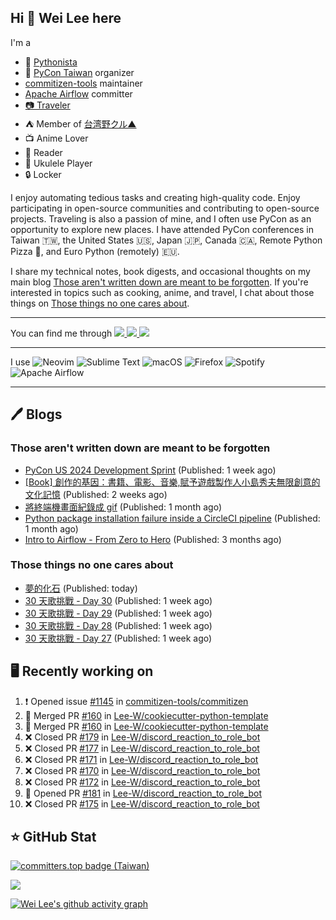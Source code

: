 ## Hi 👋 Wei Lee here

I'm a

* 🐍 [Pythonista](https://pycon-note.wei-lee.me/)
* 🐍 [PyCon Taiwan](https://tw.pycon.org/) organizer
* [commitizen-tools](https://github.com/commitizen-tools) maintainer
* [Apache Airflow](https://github.com/apache/airflow/) committer
* [📷 Traveler](https://travlog.wei-lee.me/)
* ⛺ Member of [台湾野クル▲](https://twitter.com/Taiwannokuru)
* 📺 Anime Lover
* 📖 Reader
* 🎵 Ukulele Player
* 🔒 Locker

I enjoy automating tedious tasks and creating high-quality code. Enjoy participating in open-source communities and contributing to open-source projects. Traveling is also a passion of mine, and I often use PyCon as an opportunity to explore new places. I have attended PyCon conferences in Taiwan 🇹🇼, the United States 🇺🇸, Japan 🇯🇵, Canada 🇨🇦, Remote Python Pizza 🍕, and Euro Python (remotely) 🇪🇺.

I share my technical notes, book digests, and occasional thoughts on my main blog [Those aren't written down are meant to be forgotten](https://blog.wei-lee.me/). If you're interested in topics such as cooking, anime, and travel, I chat about those things on [Those things no one cares about](https://travlog.wei-lee.me/).


---

<p align="left">
You can find me through
  <a href="https://in.linkedin.com/in/clleew" target="blank">
    <img src="https://img.shields.io/badge/LinkedIn-0077B5?style=for-the-badge&logo=linkedin&logoColor=white" />
  </a>
  <a href="https://twitter.com/clleew" target="blank">
    <img src="https://img.shields.io/badge/Twitter-1DA1F2?style=for-the-badge&logo=twitter&logoColor=white" />
  </a>
  <a href="https://github.com/Lee-W/" target="blank">
    <img src="https://img.shields.io/badge/GitHub-100000?style=for-the-badge&logo=github&logoColor=white" />
  </a>
</p>

---

I use ![Neovim](https://img.shields.io/badge/NeoVim-%2357A143.svg?&style=for-the-badge&logo=neovim&logoColor=white) ![Sublime Text](https://img.shields.io/badge/sublime_text-%23575757.svg?style=for-the-badge&logo=sublime-text&logoColor=important) ![macOS](https://img.shields.io/badge/mac%20os-000000?style=for-the-badge&logo=macos&logoColor=F0F0F0) ![Firefox](https://img.shields.io/badge/Firefox-FF7139?style=for-the-badge&logo=Firefox-Browser&logoColor=white) ![Spotify](https://img.shields.io/badge/Spotify-1ED760?style=for-the-badge&logo=spotify&logoColor=white) ![Apache Airflow](https://img.shields.io/badge/Apache%20Airflow-017CEE?style=for-the-badge&logo=Apache%20Airflow&logoColor=white)

---


## 🖊️ Blogs

### Those aren't written down are meant to be forgotten

* [PyCon US 2024 Development Sprint](https://blog.wei-lee.me/posts/tech/2024/05/pycon-us-2024-development-sprint) (Published: 1 week ago)
* [[Book] 創作的基因：書籍、電影、音樂,賦予遊戲製作人小島秀夫無限創意的文化記憶](https://blog.wei-lee.me/posts/book/2024/05/creative-gene) (Published: 2 weeks ago)
* [將終端機畫面紀錄成 gif](https://blog.wei-lee.me/posts/tech/2024/04/record-terminal-actions-and-export-as-gif) (Published: 1 month ago)
* [Python package installation failure inside a CircleCI pipeline](https://blog.wei-lee.me/posts/tech/2024/04/python-package-installation-failure-inside-a-CircleCI-pipeline) (Published: 1 month ago)
* [Intro to Airflow - From Zero to Hero](https://blog.wei-lee.me/posts/tech/2024/02/intro-to-airflow-from-zero-to-hero) (Published: 3 months ago)

### Those things no one cares about
 
 * [夢的化石](https://travlog.wei-lee.me/posts/review/2024/05/dream-fossil) (Published: today)
 * [30 天歌挑戰 - Day 30](https://travlog.wei-lee.me/posts/review/2024/05/30-day-song-challenge-day-30) (Published: 1 week ago)
 * [30 天歌挑戰 - Day 29](https://travlog.wei-lee.me/posts/review/2024/05/30-day-song-challenge-day-29) (Published: 1 week ago)
 * [30 天歌挑戰 - Day 28](https://travlog.wei-lee.me/posts/review/2024/05/30-day-song-challenge-day-28) (Published: 1 week ago)
 * [30 天歌挑戰 - Day 27](https://travlog.wei-lee.me/posts/review/2024/05/30-day-song-challenge-day-27) (Published: 1 week ago)

## 🖥️ Recently working on

1. ❗️ Opened issue [#1145](https://github.com/commitizen-tools/commitizen/issues/1145) in [commitizen-tools/commitizen](https://github.com/commitizen-tools/commitizen)
2. 🎉 Merged PR [#160](https://github.com/Lee-W/cookiecutter-python-template/pull/160) in [Lee-W/cookiecutter-python-template](https://github.com/Lee-W/cookiecutter-python-template)
3. 🎉 Merged PR [#160](https://github.com/Lee-W/cookiecutter-python-template/pull/160) in [Lee-W/cookiecutter-python-template](https://github.com/Lee-W/cookiecutter-python-template)
4. ❌ Closed PR [#179](https://github.com/Lee-W/discord_reaction_to_role_bot/pull/179) in [Lee-W/discord_reaction_to_role_bot](https://github.com/Lee-W/discord_reaction_to_role_bot)
5. ❌ Closed PR [#177](https://github.com/Lee-W/discord_reaction_to_role_bot/pull/177) in [Lee-W/discord_reaction_to_role_bot](https://github.com/Lee-W/discord_reaction_to_role_bot)
6. ❌ Closed PR [#171](https://github.com/Lee-W/discord_reaction_to_role_bot/pull/171) in [Lee-W/discord_reaction_to_role_bot](https://github.com/Lee-W/discord_reaction_to_role_bot)
7. ❌ Closed PR [#170](https://github.com/Lee-W/discord_reaction_to_role_bot/pull/170) in [Lee-W/discord_reaction_to_role_bot](https://github.com/Lee-W/discord_reaction_to_role_bot)
8. ❌ Closed PR [#172](https://github.com/Lee-W/discord_reaction_to_role_bot/pull/172) in [Lee-W/discord_reaction_to_role_bot](https://github.com/Lee-W/discord_reaction_to_role_bot)
9. 💪 Opened PR [#181](https://github.com/Lee-W/discord_reaction_to_role_bot/pull/181) in [Lee-W/discord_reaction_to_role_bot](https://github.com/Lee-W/discord_reaction_to_role_bot)
10. ❌ Closed PR [#175](https://github.com/Lee-W/discord_reaction_to_role_bot/pull/175) in [Lee-W/discord_reaction_to_role_bot](https://github.com/Lee-W/discord_reaction_to_role_bot)


## ⭐ GitHub Stat

[![committers.top badge (Taiwan)](https://user-badge.committers.top/taiwan_public/Lee-W.svg)](https://user-badge.committers.top/taiwan_public/Lee-W)

[![](https://github-readme-stats.vercel.app/api?username=Lee-W&show_icons=true&hide_title=true&cache_seconds=86400)](https://github.com/anuraghazra/github-readme-stats)

[![Wei Lee's github activity graph](https://github-readme-activity-graph.vercel.app/graph?username=Lee-W&theme=dracula)](https://github.com/ashutosh00710/github-readme-activity-graph)
